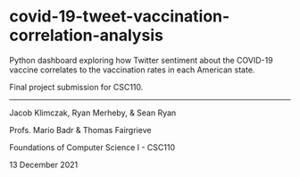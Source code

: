 # covid-19-tweet-vaccination-correlation-analysis
Python dashboard exploring how Twitter sentiment about the COVID-19 vaccine correlates to the vaccination rates in each American state.

Final project submission for CSC110.

---

Jacob Klimczak, Ryan Merheby, & Sean Ryan

Profs. Mario Badr & Thomas Fairgrieve

Foundations of Computer Science I - CSC110

13 December 2021
